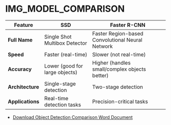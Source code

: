 # IMG_MODEL_COMPARISON
| Feature                 | SSD                                | Faster R-CNN                       |
|-------------------------|------------------------------------|------------------------------------|
| **Full Name**           | Single Shot Multibox Detector      | Faster Region-based Convolutional Neural Network |
| **Speed**               | Faster (real-time)                 | Slower (not real-time)             |
| **Accuracy**            | Lower (good for large objects)     | Higher (handles small/complex objects better) |
| **Architecture**        | Single-stage detection             | Two-stage detection                |
| **Applications**        | Real-time detection tasks          | Precision-critical tasks           |

- [Download Object Detection Comparison Word Document](MSBA503_Object_Detection_Comparison.docx)
